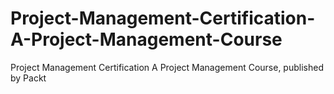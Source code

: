 


# Project-Management-Certification-A-Project-Management-Course
Project Management Certification A Project Management Course, published by Packt
